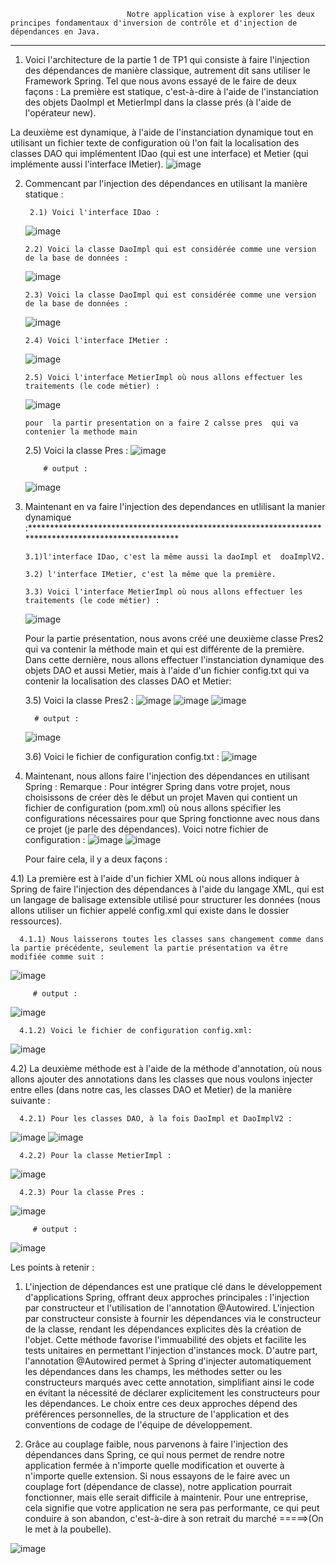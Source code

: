 
                              Notre application vise à explorer les deux principes fondamentaux d'inversion de contrôle et d'injection de dépendances en Java.
_________________________________________________________________________________________________________________________________________________________________________________________________________________________________________


1) Voici l'architecture de la partie 1 de TP1 qui consiste à faire l'injection des dépendances de manière classique, autrement dit sans utiliser le Framework Spring. Tel que nous avons essayé de le faire de deux façons :
La première est statique, c'est-à-dire à l'aide de l'instanciation des objets DaoImpl et MetierImpl dans la classe prés (à l'aide de l'opérateur new).

La deuxième est dynamique, à l'aide de l'instanciation dynamique tout en utilisant un fichier texte de configuration où l'on fait la localisation des classes DAO
qui implémentent IDao (qui est une interface) et Metier (qui implémente aussi l'interface IMetier).
   ![image](https://github.com/ayoubbenlahcen/principe-d-inversion-de-contr-le-et-injection-des-d-pendances-/assets/152870306/e4b9d89b-6751-4e09-8501-0e3dcbfa7fb8)

2) Commencant par l'injection des dépendances en utilisant la manière statique :
   
        2.1) Voici l'interface IDao :
   ![image](https://github.com/ayoubbenlahcen/principe-d-inversion-de-contr-le-et-injection-des-d-pendances-/assets/152870306/f0724fbb-ffec-4e64-ac74-300675ec2fba)
   
       2.2) Voici la classe DaoImpl qui est considérée comme une version de la base de données :
   ![image](https://github.com/ayoubbenlahcen/principe-d-inversion-de-contr-le-et-injection-des-d-pendances-/assets/152870306/8485a884-e20c-4896-9fbc-dcd07d7dfed4)

   
       2.3) Voici la classe DaoImpl qui est considérée comme une version de la base de données :
   ![image](https://github.com/ayoubbenlahcen/principe-d-inversion-de-contr-le-et-injection-des-d-pendances-/assets/152870306/08f35775-e193-49a4-977d-99efb14c44dd)

       2.4) Voici l'interface IMetier :
   ![image](https://github.com/ayoubbenlahcen/principe-d-inversion-de-contr-le-et-injection-des-d-pendances-/assets/152870306/efa5b390-06e6-4de5-b335-e660e259864e)
   
       2.5) Voici l'interface MetierImpl où nous allons effectuer les traitements (le code métier) :
   ![image](https://github.com/ayoubbenlahcen/principe-d-inversion-de-contr-le-et-injection-des-d-pendances-/assets/152870306/43dd138d-8795-4a3a-8766-13d7417c41fb)
   
       pour  la partir presentation on a faire 2 calsse pres  qui va contenier la methode main 

      2.5) Voici la classe Pres :
            ![image](https://github.com/ayoubbenlahcen/principe-d-inversion-de-contr-le-et-injection-des-d-pendances-/assets/152870306/b2849dee-0598-4ac0-bfff-5585c2faf340)
   
           # output :
   ![image](https://github.com/ayoubbenlahcen/principe-d-inversion-de-contr-le-et-injection-des-d-pendances-/assets/152870306/06cc7ed3-10ae-4d3d-a54c-3ebf10bad3c9)


   
   
3) Maintenant en va faire l'injection des dependances en utlilisant la manier dynamique :******************************************************************************************************

       3.1)l'interface IDao, c'est la même aussi la daoImpl et  doaImplV2.
   
       3.2) l'interface IMetier, c'est la même que la première.

       3.3) Voici l'interface MetierImpl où nous allons effectuer les traitements (le code métier) :
   
   ![image](https://github.com/ayoubbenlahcen/principe-d-inversion-de-contr-le-et-injection-des-d-pendances-/assets/152870306/43dd138d-8795-4a3a-8766-13d7417c41fb)
   
      Pour la partie présentation, nous avons créé une deuxième classe Pres2 qui va contenir la méthode main
      et qui est différente de la première. Dans cette dernière, nous allons effectuer l'instanciation dynamique des objets DAO et aussi Metier, mais à l'aide d'un fichier config.txt qui va contenir la localisation des classes DAO et Metier:

      3.5) Voici la classe Pres2 :
            ![image](https://github.com/ayoubbenlahcen/principe-d-inversion-de-contr-le-et-injection-des-d-pendances-/assets/152870306/a66672b3-3b59-4fc0-82bc-ca98a9a9fc91)
            ![image](https://github.com/ayoubbenlahcen/principe-d-inversion-de-contr-le-et-injection-des-d-pendances-/assets/152870306/a6f2efdf-fa40-4475-8a14-f998fed1da7c)
            ![image](https://github.com/ayoubbenlahcen/principe-d-inversion-de-contr-le-et-injection-des-d-pendances-/assets/152870306/29079eaa-ca86-4499-a0f1-36d45bfe95c9)

         # output :
      ![image](https://github.com/ayoubbenlahcen/principe-d-inversion-de-contr-le-et-injection-des-d-pendances-/assets/152870306/3b362a1f-a677-4d42-a4bc-9061d02ca021)
   
      3.6) Voici le fichier de configuration config.txt :
            ![image](https://github.com/ayoubbenlahcen/principe-d-inversion-de-contr-le-et-injection-des-d-pendances-/assets/152870306/eb4206e7-b9b4-4f34-a366-6056b0900b62)


4) Maintenant, nous allons faire l'injection des dépendances en utilisant Spring :
    Remarque :
              Pour intégrer Spring dans votre projet, nous choisissons de créer dès le début un projet Maven qui contient un fichier de configuration (pom.xml)
              où nous allons spécifier les configurations nécessaires pour que Spring fonctionne avec nous dans ce projet (je parle des dépendances).
              Voici notre fichier de configuration :
                 ![image](https://github.com/ayoubbenlahcen/principe-d-inversion-de-contr-le-et-injection-des-d-pendances-/assets/152870306/80c7d199-f38f-4e95-80be-114b6b23fe96)
                 ![image](https://github.com/ayoubbenlahcen/principe-d-inversion-de-contr-le-et-injection-des-d-pendances-/assets/152870306/1cde3012-0376-42d9-8fe0-eb5aed6abddb)

   Pour faire cela, il y a deux façons :
   
4.1) La première est à l'aide d'un fichier XML où nous allons indiquer à Spring de faire l'injection des dépendances à l'aide du langage XML, qui est un langage de balisage
     extensible utilisé pour structurer les données (nous allons utiliser un fichier appelé config.xml qui existe dans le dossier ressources).
     
      4.1.1) Nous laisserons toutes les classes sans changement comme dans la partie précédente, seulement la partie présentation va être modifiée comme suit :
  ![image](https://github.com/ayoubbenlahcen/principe-d-inversion-de-contr-le-et-injection-des-d-pendances-/assets/152870306/25d69e53-7828-4ed0-b14c-5dc4ba2cb7c7)
            
         # output :
   ![image](https://github.com/ayoubbenlahcen/principe-d-inversion-de-contr-le-et-injection-des-d-pendances-/assets/152870306/a583de94-2b79-47ba-bc40-e6feabab0b3f)
            
      4.1.2) Voici le fichier de configuration config.xml:
   ![image](https://github.com/ayoubbenlahcen/principe-d-inversion-de-contr-le-et-injection-des-d-pendances-/assets/152870306/7531e149-d77e-4c72-9d4f-a8f8e69877ae)

4.2) La deuxième méthode est à l'aide de la méthode d'annotation, où nous allons ajouter des annotations dans les classes que nous voulons injecter entre elles (dans notre cas, les classes DAO et Metier) de la manière suivante :

      4.2.1) Pour les classes DAO, à la fois DaoImpl et DaoImplV2 :
  ![image](https://github.com/ayoubbenlahcen/principe-d-inversion-de-contr-le-et-injection-des-d-pendances-/assets/152870306/885a2cbb-2df6-42d9-9834-cfabfc40e440)
  ![image](https://github.com/ayoubbenlahcen/principe-d-inversion-de-contr-le-et-injection-des-d-pendances-/assets/152870306/f2141a2a-b58a-47e7-b48e-61980e14f4da)
            
      4.2.2) Pour la classe MetierImpl :
  ![image](https://github.com/ayoubbenlahcen/principe-d-inversion-de-contr-le-et-injection-des-d-pendances-/assets/152870306/db2f250b-3185-46f7-b179-413a8d711cfb)
            
      4.2.3) Pour la classe Pres :
  ![image](https://github.com/ayoubbenlahcen/principe-d-inversion-de-contr-le-et-injection-des-d-pendances-/assets/152870306/0636baff-694b-42a7-887f-00f20b03aa66)
            
         # output :
  ![image](https://github.com/ayoubbenlahcen/principe-d-inversion-de-contr-le-et-injection-des-d-pendances-/assets/152870306/abff7bb5-425e-42d9-a59e-2feb5d563444)

Les points à retenir : 

   1) L'injection de dépendances est une pratique clé dans le développement d'applications Spring, offrant deux approches principales : 
   l'injection par constructeur et l'utilisation de l'annotation @Autowired. 
   L'injection par constructeur consiste à fournir les dépendances via le constructeur de la classe, 
   rendant les dépendances explicites dès la création de l'objet. Cette méthode favorise l'immuabilité des objets 
   et facilite les tests unitaires en permettant l'injection d'instances mock. D'autre part, l'annotation @Autowired 
   permet à Spring d'injecter automatiquement les dépendances dans les champs, les méthodes setter ou les constructeurs marqués avec cette annotation, 
   simplifiant ainsi le code en évitant la nécessité de déclarer explicitement les constructeurs pour les dépendances.
   Le choix entre ces deux approches dépend des préférences personnelles, de la structure de l'application et des conventions de codage de l'équipe de développement.


   2) Grâce au couplage faible, nous parvenons à faire l'injection des dépendances dans Spring, 
   ce qui nous permet de rendre notre application fermée à n'importe quelle modification et ouverte à n'importe quelle extension. 
   Si nous essayons de le faire avec un couplage fort (dépendance de classe), notre application pourrait fonctionner, mais elle serait difficile à maintenir. 
   Pour une entreprise, cela signifie que votre application ne sera pas performante, 
   ce qui peut conduire à son abandon, c'est-à-dire à son retrait du marché =====>(On le met à la poubelle).
   
![image](https://github.com/ayoubbenlahcen/principe-d-inversion-de-contr-le-et-injection-des-d-pendances-/assets/152870306/29617c67-f33c-467a-8a2b-5ca3dbcc9518)
